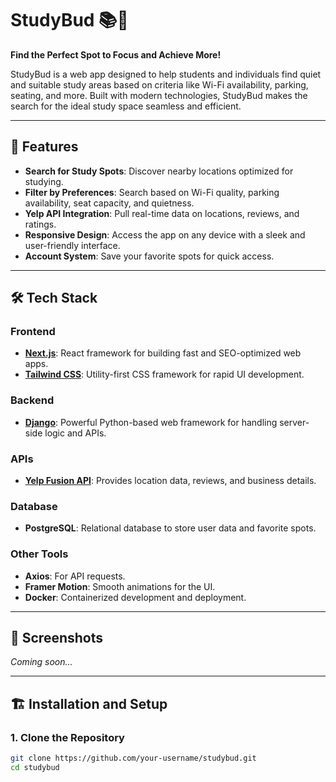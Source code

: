# StudyBud 📚🌟  
**Find the Perfect Spot to Focus and Achieve More!**  

StudyBud is a web app designed to help students and individuals find quiet and suitable study areas based on criteria like Wi-Fi availability, parking, seating, and more. Built with modern technologies, StudyBud makes the search for the ideal study space seamless and efficient.

---

## 🚀 Features  
- **Search for Study Spots**: Discover nearby locations optimized for studying.  
- **Filter by Preferences**: Search based on Wi-Fi quality, parking availability, seat capacity, and quietness.  
- **Yelp API Integration**: Pull real-time data on locations, reviews, and ratings.  
- **Responsive Design**: Access the app on any device with a sleek and user-friendly interface.  
- **Account System**: Save your favorite spots for quick access.  

---

## 🛠️ Tech Stack  

### **Frontend**  
- **[Next.js](https://nextjs.org/)**: React framework for building fast and SEO-optimized web apps.  
- **[Tailwind CSS](https://tailwindcss.com/)**: Utility-first CSS framework for rapid UI development.  

### **Backend**  
- **[Django](https://www.djangoproject.com/)**: Powerful Python-based web framework for handling server-side logic and APIs.  

### **APIs**  
- **[Yelp Fusion API](https://www.yelp.com/developers/documentation/v3)**: Provides location data, reviews, and business details.  

### **Database**  
- **PostgreSQL**: Relational database to store user data and favorite spots.  

### **Other Tools**  
- **Axios**: For API requests.  
- **Framer Motion**: Smooth animations for the UI.  
- **Docker**: Containerized development and deployment.  

---

## 🎨 Screenshots  
_Coming soon..._  

---

## 🏗️ Installation and Setup  

### 1. Clone the Repository  
```bash  
git clone https://github.com/your-username/studybud.git  
cd studybud  
